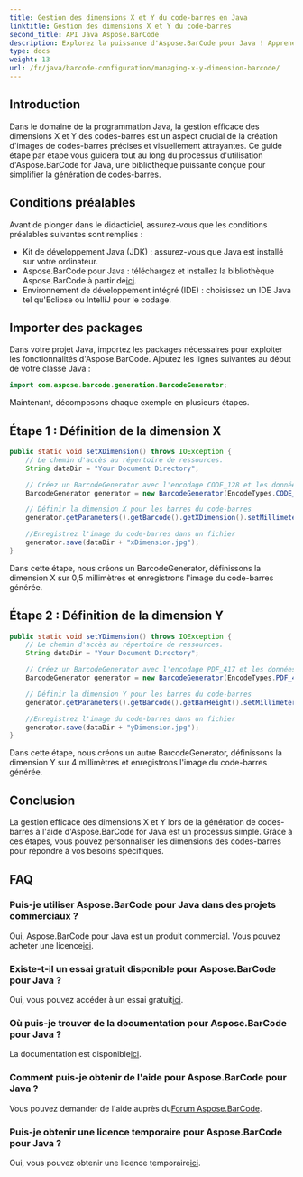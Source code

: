 ```yaml
---
title: Gestion des dimensions X et Y du code-barres en Java
linktitle: Gestion des dimensions X et Y du code-barres
second_title: API Java Aspose.BarCode
description: Explorez la puissance d'Aspose.BarCode pour Java ! Apprenez à gérer les dimensions X et Y sans effort grâce à notre guide étape par étape. Améliorez la précision et l’attrait visuel.
type: docs
weight: 13
url: /fr/java/barcode-configuration/managing-x-y-dimension-barcode/
---
```


## Introduction

Dans le domaine de la programmation Java, la gestion efficace des dimensions X et Y des codes-barres est un aspect crucial de la création d'images de codes-barres précises et visuellement attrayantes. Ce guide étape par étape vous guidera tout au long du processus d'utilisation d'Aspose.BarCode for Java, une bibliothèque puissante conçue pour simplifier la génération de codes-barres.

## Conditions préalables

Avant de plonger dans le didacticiel, assurez-vous que les conditions préalables suivantes sont remplies :

- Kit de développement Java (JDK) : assurez-vous que Java est installé sur votre ordinateur.
-  Aspose.BarCode pour Java : téléchargez et installez la bibliothèque Aspose.BarCode à partir de[ici](https://releases.aspose.com/barcode/java/).
- Environnement de développement intégré (IDE) : choisissez un IDE Java tel qu'Eclipse ou IntelliJ pour le codage.

## Importer des packages

Dans votre projet Java, importez les packages nécessaires pour exploiter les fonctionnalités d'Aspose.BarCode. Ajoutez les lignes suivantes au début de votre classe Java :

```java
import com.aspose.barcode.generation.BarcodeGenerator;
```

Maintenant, décomposons chaque exemple en plusieurs étapes.

## Étape 1 : Définition de la dimension X

```java
public static void setXDimension() throws IOException {
    // Le chemin d'accès au répertoire de ressources.
    String dataDir = "Your Document Directory";

    // Créez un BarcodeGenerator avec l'encodage CODE_128 et les données "12345678"
    BarcodeGenerator generator = new BarcodeGenerator(EncodeTypes.CODE_128, "12345678");

    // Définir la dimension X pour les barres du code-barres
    generator.getParameters().getBarcode().getXDimension().setMillimeters(0.5f);

    //Enregistrez l'image du code-barres dans un fichier
    generator.save(dataDir + "xDimension.jpg");
}
```

Dans cette étape, nous créons un BarcodeGenerator, définissons la dimension X sur 0,5 millimètres et enregistrons l'image du code-barres générée.

## Étape 2 : Définition de la dimension Y

```java
public static void setYDimension() throws IOException {
    // Le chemin d'accès au répertoire de ressources.
    String dataDir = "Your Document Directory";

    // Créez un BarcodeGenerator avec l'encodage PDF_417 et les données "12345678"
    BarcodeGenerator generator = new BarcodeGenerator(EncodeTypes.PDF_417, "12345678");

    // Définir la dimension Y pour les barres du code-barres
    generator.getParameters().getBarcode().getBarHeight().setMillimeters(4);

    //Enregistrez l'image du code-barres dans un fichier
    generator.save(dataDir + "yDimension.jpg");
}
```

Dans cette étape, nous créons un autre BarcodeGenerator, définissons la dimension Y sur 4 millimètres et enregistrons l'image du code-barres générée.

## Conclusion

La gestion efficace des dimensions X et Y lors de la génération de codes-barres à l'aide d'Aspose.BarCode for Java est un processus simple. Grâce à ces étapes, vous pouvez personnaliser les dimensions des codes-barres pour répondre à vos besoins spécifiques.

## FAQ

### Puis-je utiliser Aspose.BarCode pour Java dans des projets commerciaux ?
 Oui, Aspose.BarCode pour Java est un produit commercial. Vous pouvez acheter une licence[ici](https://purchase.aspose.com/buy).

### Existe-t-il un essai gratuit disponible pour Aspose.BarCode pour Java ?
 Oui, vous pouvez accéder à un essai gratuit[ici](https://releases.aspose.com/).

### Où puis-je trouver de la documentation pour Aspose.BarCode pour Java ?
 La documentation est disponible[ici](https://reference.aspose.com/barcode/java/).

### Comment puis-je obtenir de l'aide pour Aspose.BarCode pour Java ?
 Vous pouvez demander de l'aide auprès du[Forum Aspose.BarCode](https://forum.aspose.com/c/barcode/13).

### Puis-je obtenir une licence temporaire pour Aspose.BarCode pour Java ?
Oui, vous pouvez obtenir une licence temporaire[ici](https://purchase.aspose.com/temporary-license/).
